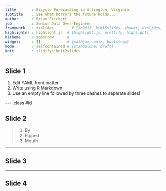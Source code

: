 ```yaml
---
title       : Bicycle Forecasting in Arlington, Virginia
subtitle    : See what horrors the future holds...
author      : Brian Frickert
job         : Senior Data Over-Engineer
framework   : dzslides        # {io2012, html5slides, shower, dzslides, ...}
highlighter : highlight.js  # {highlight.js, prettify, highlight}
hitheme     : tomorrow      # 
widgets     : []            # {mathjax, quiz, bootstrap}
mode        : selfcontained # {standalone, draft}
knit        : slidify::knit2slides
---
```


## Slide 1

1. Edit YAML front matter
2. Write using R Markdown
3. Use an empty line followed by three dashes to separate slides!

--- .class #id 

## Slide 2

> 1. By
> 2. Ripped
> 3. Mouth

---

## Slide 3


---

## Slide 4

